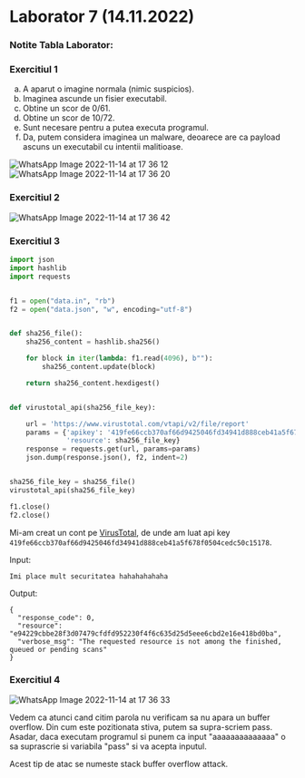 # Laborator 7 (14.11.2022)

### Notite Tabla Laborator:

### Exercitiul 1
<ol type="a">
  <li>A aparut o imagine normala (nimic suspicios).</li>
  <li>Imaginea ascunde un fisier executabil.</li>
  <li>Obtine un scor de 0/61.</li>
  <li>Obtine un scor de 10/72.</li>
  <li>Sunt necesare pentru a putea executa programul.</li>
  <li>Da, putem considera imaginea un malware, deoarece are ca payload ascuns un executabil cu intentii malitioase.</li>
</ol>

![WhatsApp Image 2022-11-14 at 17 36 12](https://user-images.githubusercontent.com/73616883/203178143-db97c3c0-42b2-412e-9e58-3c4846895c57.jpg)
![WhatsApp Image 2022-11-14 at 17 36 20](https://user-images.githubusercontent.com/73616883/203178165-bbd68a4b-a202-4e3c-91f2-192e19a44276.jpg)


### Exercitiul 2

![WhatsApp Image 2022-11-14 at 17 36 42](https://user-images.githubusercontent.com/73616883/203177847-ee54f717-9541-4ea5-b6ba-9d062b7b699b.jpg)

### Exercitiul 3
```python
import json
import hashlib
import requests


f1 = open("data.in", "rb")
f2 = open("data.json", "w", encoding="utf-8")


def sha256_file():
    sha256_content = hashlib.sha256()

    for block in iter(lambda: f1.read(4096), b""):
        sha256_content.update(block)

    return sha256_content.hexdigest()


def virustotal_api(sha256_file_key):

    url = 'https://www.virustotal.com/vtapi/v2/file/report'
    params = {'apikey': '419fe66ccb370af66d9425046fd34941d888ceb41a5f678f0504cedc50c15178',
              'resource': sha256_file_key}
    response = requests.get(url, params=params)
    json.dump(response.json(), f2, indent=2)


sha256_file_key = sha256_file()
virustotal_api(sha256_file_key)

f1.close()
f2.close()
```

Mi-am creat un cont pe [VirusTotal](https://www.virustotal.com/gui/home/upload), de unde am luat api key ```419fe66ccb370af66d9425046fd34941d888ceb41a5f678f0504cedc50c15178```.

Input:
```
Imi place mult securitatea hahahahahaha
```

Output:
```
{
  "response_code": 0,
  "resource": "e94229cbbe28f3d07479cfdfd952230f4f6c635d25d5eee6cbd2e16e418bd0ba",
  "verbose_msg": "The requested resource is not among the finished, queued or pending scans"
}
```

### Exercitiul 4
![WhatsApp Image 2022-11-14 at 17 36 33](https://user-images.githubusercontent.com/73616883/203177766-e0671b9a-739f-40a4-82e0-83a8bbd3e18f.jpg)

Vedem ca atunci cand citim parola nu verificam sa nu apara un buffer overflow. Din cum este pozitionata stiva, putem sa supra-scriem pass. Asadar, daca executam programul si punem ca input "aaaaaaaaaaaaaa" o sa suprascrie si variabila "pass" si va acepta inputul.

Acest tip de atac se numeste stack buffer overflow attack.
